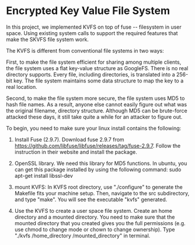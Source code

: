 # Encrypted Key Value File System
In this project, we implemented KVFS on top of fuse -- filesystem in user space. Using existing system calls to support the required features that make the SKVFS file system work.

The KVFS is different from conventional file systems in two ways:

First, to make the file system efficient for sharing among multiple clients, the file system uses a flat key-value structure as GoogleFS. There is no real directory supports. Every file, including directories, is translated into a 256-bit key. The file system maintains some data structure to map the key to a real location.

Second, to make the file system more secure, the file system uses MD5 to hash file names. As a result, anyone else cannot easily figure out what was the original filename, directory structure. Although MD5 can be brute-force attacked these days, it still take quite a while for an attacker to figure out. 

To begin, you need to make sure your linux install contains the following:

1. Install Fuse (2.9.7). 
Download fuse 2.9.7 from https://github.com/libfuse/libfuse/releases/tag/fuse-2.9.7. Follow the instruction in their website and install the package.

2. OpenSSL library. We need this library for MD5 functions. In ubuntu, you can get this package installed by using the following command:
sudo apt-get install libssl-dev

3. mount KVFS: 
In KVFS root directory, use "./configure" to generate the Makefile fits your machine setup. Then, navigate to the src subdirectory, and type "make". You will see the executable "kvfs" generated.

4. Use the KVFS to create a user space file system. 
Create an home directory and a mounted directory.
You need to make sure that the mounted directory that you created gives you the full permissions (e.g. use chmod to change mode or chown to change ownership). 
Type "./kvfs /home_directory /mounted_directory" in terminal.
